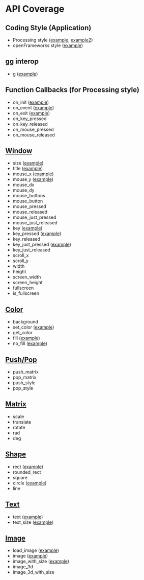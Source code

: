 # API Coverage

## Coding Style (Application)

- Processing style ([example](https://github.com/cc4v/cc4v-examples/blob/main/hello_world/main.v), [example2](https://github.com/cc4v/cc4v-examples/blob/main/hello_world2/main.v))
- openFrameworks style ([example](https://github.com/cc4v/cc4v-examples/blob/main/hello_world3/main.v))

## gg interop

- g ([example](https://github.com/cc4v/cc4v-examples/blob/main/gg/main.v))

## Function Callbacks (for Processing style)

- on_init ([example](https://github.com/cc4v/cc4v-examples/blob/main/tests/callbacks/main.v))
- on_event ([example](https://github.com/cc4v/cc4v-examples/blob/main/tests/callbacks/main.v))
- on_exit ([example](https://github.com/cc4v/cc4v-examples/blob/main/tests/callbacks/main.v))
- on_key_pressed
- on_key_released
- on_mouse_pressed
- on_mouse_released

## [Window](../window.v)

- size ([example](https://github.com/cc4v/cc4v-examples/blob/main/tests/window_title/main.v))
- title ([example](https://github.com/cc4v/cc4v-examples/blob/main/tests/window_title/main.v))
- mouse_x ([example](https://github.com/cc4v/cc4v-examples/blob/main/tests/circle/main.v))
- mouse_y ([example](https://github.com/cc4v/cc4v-examples/blob/main/tests/circle/main.v))
- mouse_dx
- mouse_dy
- mouse_buttons
- mouse_button
- mouse_pressed
- mouse_released
- mouse_just_pressed
- mouse_just_released
- key ([example](https://github.com/cc4v/cc4v-examples/blob/main/tests/key_pressed/main.v))
- key_pressed ([example](https://github.com/cc4v/cc4v-examples/blob/main/tests/key_pressed/main.v))
- key_released
- key_just_pressed ([example](https://github.com/cc4v/cc4v-examples/blob/main/tests/key_just_pressed/main.v))
- key_just_released
- scroll_x
- scroll_y
- width
- height
- screen_width
- screen_height
- fullscreen
- is_fullscreen

## [Color](../color.v)

- background
- set_color ([example](https://github.com/cc4v/cc4v-examples/blob/main/tests/color_rect/main.v))
- get_color
- fill ([example](https://github.com/cc4v/cc4v-examples/blob/main/tests/color_rect/main.v))
- no_fill ([example](https://github.com/cc4v/cc4v-examples/blob/main/tests/color_rect/main.v))

## [Push/Pop](../push_pop.v)

- push_matrix
- pop_matrix
- push_style
- pop_style

## [Matrix](../matrix.v)

- scale
- translate
- rotate
- rad
- deg

## [Shape](../shape.v)

- rect ([example](https://github.com/cc4v/cc4v-examples/blob/main/tests/color_rect/main.v))
- rounded_rect
- square
- circle ([example](https://github.com/cc4v/cc4v-examples/blob/main/tests/circle/main.v))
- line

## [Text](../text.v)

- text ([example](https://github.com/cc4v/cc4v-examples/blob/main/tests/color_text/main.v))
- text_size ([example](https://github.com/cc4v/cc4v-examples/blob/main/tests/color_text/main.v))

## [Image](../image.v)

- load_image ([example](https://github.com/cc4v/cc4v-examples/blob/main/tests/image/main.v))
- image ([example](https://github.com/cc4v/cc4v-examples/blob/main/tests/image/main.v))
- image_with_size ([example](https://github.com/cc4v/cc4v-examples/blob/main/tests/image/main.v))
- image_3d
- image_3d_with_size